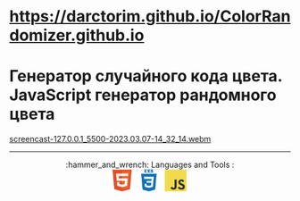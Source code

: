 # <div aling="center">https://darctorim.github.io/ColorRandomizer.github.io
<h1>Генератор случайного кода цвета. JavaScript генератор рандомного цвета</h1>


[screencast-127.0.0.1_5500-2023.03.07-14_32_14.webm](https://user-images.githubusercontent.com/124584927/223426370-07b3765b-cb85-4e80-a494-bb86d326ff18.webm)

---


<div align="center">
:hammer_and_wrench: Languages and Tools :
  
<div>
  <img src="https://github.com/devicons/devicon/blob/master/icons/html5/html5-original.svg" title="HTML5" alt="HTML" width="40" height="40"/>&nbsp;
  <img src="https://github.com/devicons/devicon/blob/master/icons/css3/css3-plain-wordmark.svg"  title="CSS3" alt="CSS" width="40" height="40"/>&nbsp;
  <img src="https://github.com/devicons/devicon/blob/master/icons/javascript/javascript-original.svg" title="JavaScript" alt="JavaScript" width="40" height="40"/>&nbsp;
</div>

